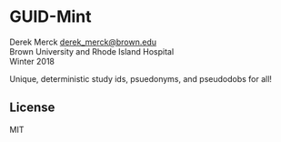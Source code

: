 # GUID-Mint

Derek Merck <derek_merck@brown.edu>  
Brown University and Rhode Island Hospital  
Winter 2018

Unique, deterministic study ids, psuedonyms, and pseudodobs for all!

## License

MIT